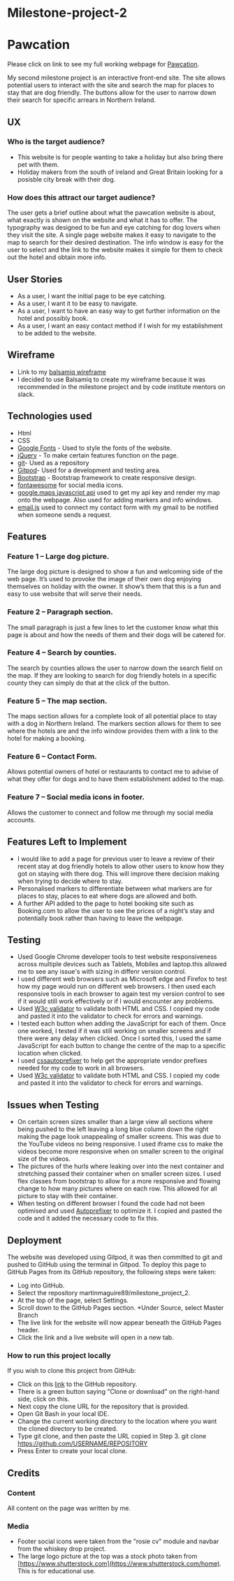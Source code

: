 # Milestone-project-2
# Pawcation
Please click on link to see my full working webpage for [Pawcation](https://martinmaguire89.github.io/milestone-project-2/).

My second milestone project is an interactive front-end site. The site allows potential users to interact with the site and search the map for places to stay that are dog friendly. The buttons allow for the user to narrow down their search for specific arrears in Northern Ireland. 

## UX
### Who is the target audience?
*	This website is for people wanting to take a holiday but also bring there pet with them.
*	Holiday makers from the south of ireland and Great Britain looking for a posisble city break with their dog.

### How does this attract our target audience?
The user gets a brief outline about what the pawcation website is about, what exactly is shown on the website and what it has to offer. The typography was designed to be fun and eye catching for dog lovers when they visit the site. A single page website makes it easy to navigate to the map to search for their desired destination. The info window is easy for the user to select and the link to the website makes it simple for them to check out the hotel and obtain more info. 
## User Stories
*	As a user, I want the initial page to be eye catching.
*	As a user, I want it to be easy to navigate.
*	As a user, I want to have an easy way to get further information on the hotel and possibly book.
*	As a user, I want an easy contact method if I wish for my establishment to be added to the website. 
## Wireframe
* Link to my [balsamiq wireframe](https://github.com/martinmaguire89/milestone-project-2/blob/master/milestone%20project-2.pdf)
*	I decided to use Balsamiq to create my wireframe because it was recommended in the milestone project and by code institute mentors on slack.

## Technologies used
* Html
*	CSS
*	[Google Fonts](https://fonts.google.com/) - Used to style the fonts of the website.
*	[jQuery](https://jquery.com/) - To make certain features function on the page.
*	[git](https://github.com/)- Used as a repository
*	[Gitpod](https://chrome.google.com/webstore/detail/gitpod-online-ide/dodmmooeoklaejobgleioelladacbeki)- Used for a development and testing area.
*	[Bootstrap](https://www.bootstrapcdn.com/) - Bootstrap framework to create responsive design.
*	[fontawesome](https://fontawesome.com/) for social media icons.
*	[google.maps javascript api](https://developers.google.com/maps/documentation/javascript/tutorial) used to get my api key and render my map onto the webpage. Also used for adding markers and info windows.
*	[email.js](https://www.emailjs.com/) used to connect my contact form with my gmail to be notified when someone sends a request. 

## Features
### Feature 1 – Large dog picture.
The large dog picture is designed to show a fun and welcoming side of the web page. It’s used to provoke the image of their own dog enjoying themselves on holiday with the owner. It show’s them that this is a fun and easy to use website that will serve their needs.
### Feature 2 –  Paragraph section.
The small paragraph is just a few lines to let the customer know what this page is about and how the needs of them and their dogs will be catered for. 
### Feature 4 – Search by counties.
The search by counties allows the user to narrow down the search field on the map. If they are looking to search for dog friendly hotels in a specific county they can simply do that at the click of the button.  
### Feature 5 – The map section.
The maps section allows for a complete look of all potential place to stay with a dog in Northern Ireland.   The markers section allows for them to see where the hotels are and the info window provides them with a link to the hotel for making a booking. 
### Feature 6 – Contact Form.
Allows potential owners of hotel or restaurants to contact me to advise of what they offer for dogs and to have them establishment added to the map.  
### Feature 7 – Social media icons in footer.
Allows the customer to connect and follow me through my social media accounts.

## Features Left to Implement
* I would like to add a page for previous user to leave a review of their recent stay at dog friendly hotels to allow other users to know how they got on staying with there dog. This will improve there decision making when trying to decide where to stay.
* Personalised markers to differentiate between what markers are for places to stay, places to eat where dogs are allowed and both. 
* A further API added to the page to hotel booking site such as Booking.com to allow the user to see the prices of a night’s stay and potentially book rather than having to leave the webpage.  

## Testing
* Used Google Chrome developer tools to test website responsiveness across multiple devices such as Tablets, Mobiles and laptop.this allowed me to see any issue's with sizing in diffenr version control.
*  I used different web browsers such as Microsoft edge and Firefox to test how my page would run on different web browsers. I then used each responsive tools in each browser to again test my version control to see if it would still work effectively or if I would encounter any problems. 
* Used [W3c validator](https://validator.w3.org/) to validate both HTML and CSS. I copied my code and pasted it into the validator to check for errors and warnings.
* I tested each button when adding the JavaScript for each of them. Once one worked, I tested if it was still working on smaller screens and if there were any delay when clicked. Once I sorted this, I used the same JavaScript for each button to change the centre of the map to a specific location when clicked.
* I used [cssautoprefixer](https://autoprefixer.github.io/) to help get the appropriate vendor prefixes needed for my code to work in all browsers.
* Used [W3c validator](https://validator.w3.org/) to validate both HTML and CSS. I copied my code and pasted it into the validator to check for errors and warnings.

## Issues when Testing
* On certain screen sizes smaller than a large view all sections where being pushed to the left leaving a long blue column down the right making the page look unappealing of smaller screens. This was due to the YouTube videos no being responsive. I used iframe css to make the videos become more responsive when on smaller screen to the original size of the videos.
* The pictures of the hurls where leaking over into the next container and stretching passed their container when on smaller screen sizes. I used flex classes from bootstrap to allow for a more responsive and flowing change to how many pictures where on each row. This allowed for all picture to stay with their container. 
* When testing on different browser I found the code had not been optimised and used [Autoprefixer](https://autoprefixer.github.io/) to optimize it. I copied and pasted the code and it added the necessary code to fix this.

## Deployment
The website was developed using Gitpod, it was then committed to git and pushed to GitHub using the terminal in Gitpod.
To deploy this page to GitHub Pages from its GitHub repository, the following steps were taken:
* Log into GitHub.
* Select the repository martinmaguire89/milestone_project_2.
* At the top of the page, select Settings.
* Scroll down to the GitHub Pages section.
*Under Source, select Master Branch
* The live link for the website will now appear beneath the GitHub Pages header.
* Click the link and a live website will open in a new tab.

### How to run this project locally
If you wish to clone this project from GitHub:
* Click on this [link](https://github.com/martinmaguire89/milestone-project-2) to the GitHub repository.
* There is a green button saying "Clone or download" on the right-hand side, click on this.
* Next copy the clone URL for the repository that is provided.
* Open Git Bash in your local IDE.
* Change the current working directory to the location where you want the cloned directory to be created.
* Type git clone, and then paste the URL copied in Step 3.
git clone https://github.com/USERNAME/REPOSITORY
* Press Enter to create your local clone.

## Credits
### Content
All content on the page was written by me.
### Media
* Footer social icons were taken from the "rosie cv" module and navbar from the whiskey drop project.
* The large logo picture at the top was a stock photo taken from [https://www.shutterstock.com](https://www.shutterstock.com/home).
This is for educational use.
